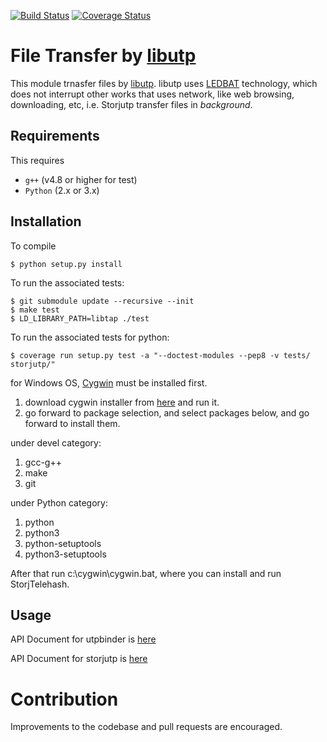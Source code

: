 [![Build Status](https://travis-ci.org/StorjPlatform/Storjutp.svg?branch=master)](https://travis-ci.org/StorjPlatform/Storjutp)
[![Coverage Status](https://coveralls.io/repos/StorjPlatform/Storjutp/badge.svg?branch=master)](https://coveralls.io/r/StorjPlatform/Storjutp?branch=master)

# File Transfer by [libutp](https://github.com/bittorrent/libutp)

This module trnasfer files by [libutp](https://github.com/bittorrent/libutp).
libutp uses [LEDBAT](http://en.wikipedia.org/wiki/LEDBAT) technology, 
which does not interrupt other works that uses network, like web browsing,
downloading, etc, i.e. Storjutp transfer files in _background_.

## Requirements
This requires 
* `g++` (v4.8 or higher for test)
* `Python` (2.x or 3.x)

## Installation

To compile 

    $ python setup.py install
    
To run the associated tests:

    $ git submodule update --recursive --init
    $ make test
    $ LD_LIBRARY_PATH=libtap ./test

To run the associated tests for python:

    $ coverage run setup.py test -a "--doctest-modules --pep8 -v tests/ storjutp/"

for Windows OS, [Cygwin](https://www.cygwin.com/) must be installed first.

1. download cygwin installer from [here](https://www.cygwin.com/setup-x86.exe) and run it.
1. go forward to package selection, and select packages below, and go forward to install them.

under devel category:

1. gcc-g++
1. make
2. git

under Python category:

1. python
1. python3
1. python-setuptools
1. python3-setuptools

After that run c:\cygwin\cygwin.bat, where you can install and run StorjTelehash.

## Usage

API Document for utpbinder is [here](https://rawgit.com/StorjPlatform/Storjutp/master/docs/html/utpbinder.html)

API Document for storjutp is [here](https://rawgit.com/StorjPlatform/Storjutp/master/docs/html/storjutp.html)

# Contribution
Improvements to the codebase and pull requests are encouraged.


